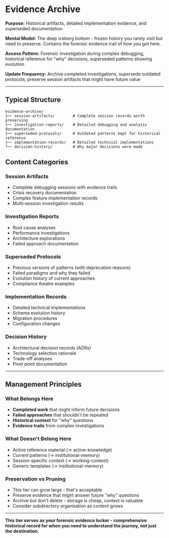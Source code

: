 # Evidence Archive

**Purpose:** Historical artifacts, detailed implementation evidence, and superseded documentation

**Mental Model:** The deep iceberg bottom - frozen history you rarely visit but need to preserve. Contains the forensic evidence trail of how you got here.

**Access Pattern:** Forensic investigation during complex debugging, historical reference for "why" decisions, superseded patterns showing evolution

**Update Frequency:** Archive completed investigations, supersede outdated protocols, preserve session artifacts that might have future value

---

## Typical Structure

```
evidence-archive/
├── session-artifacts/        # Complete session records worth preserving
├── investigation-reports/    # Detailed debugging and analysis documentation
├── superseded-protocols/     # Outdated patterns kept for historical reference
├── implementation-records/   # Detailed technical implementations
└── decision-history/         # Why major decisions were made
```

## Content Categories

### Session Artifacts
- Complete debugging sessions with evidence trails
- Crisis recovery documentation
- Complex feature implementation records
- Multi-session investigation results

### Investigation Reports
- Root cause analyses
- Performance investigations
- Architecture explorations
- Failed approach documentation

### Superseded Protocols
- Previous versions of patterns (with deprecation reasons)
- Failed paradigms and why they failed
- Evolution history of current approaches
- Compliance theatre examples

### Implementation Records
- Detailed technical implementations
- Schema evolution history
- Migration procedures
- Configuration changes

### Decision History
- Architectural decision records (ADRs)
- Technology selection rationale
- Trade-off analyses
- Pivot point documentation

---

## Management Principles

### What Belongs Here
- **Completed work** that might inform future decisions
- **Failed approaches** that shouldn't be repeated
- **Historical context** for "why" questions
- **Evidence trails** from complex investigations

### What Doesn't Belong Here
- Active reference material (→ active-knowledge)
- Current patterns (→ institutional-memory)
- Session-specific context (→ working-context)
- Generic templates (→ institutional-memory)

### Preservation vs Pruning
- This tier can grow large - that's acceptable
- Preserve evidence that might answer future "why" questions
- Archive but don't delete - storage is cheap, context is valuable
- Consider subdirectory organisation as content grows

---

**This tier serves as your forensic evidence locker - comprehensive historical record for when you need to understand the journey, not just the destination.**